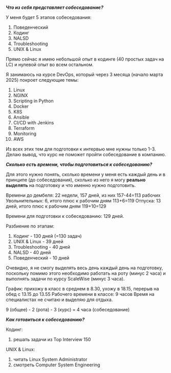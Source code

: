***Что из себя представляет собеседование?***

У меня будет 5 этапов собеседования:
1. Поведенческий
2. Кодинг 
3. NALSD
4. Troubleshooting
5. UNIX & Linux

Прямо сейчас я имею небольшой опыт в кодинге (40 простых задач на LC) и нулевой опыт во всем остальном.

Я занимаюсь на курсе DevOps, который через 3 месяца (начало марта 2025) покроет следующие темы:
1. Linux
2. NGINX
3. Scripting in Python
4. Docker
5. K8S
6. Ansible
7. CI/CD with Jenkins
8. Terraform
9. Monitoring
10. AWS

Из всех этих тем для подготовки к интервью мне нужны только 1-3. Делаю вывод, что курс не поможет пройти собеседование в компанию.

***Сколько есть времени, чтобы подготовиться к собеседованию?***

Для этого нужно понять, сколько времени у меня есть каждый день и в принципе (до собеседования), сколько из него я могу **реально выделять** на подготовку и что именно нужно подготовить.

Времени до дембеля: 22 недели, 157 дней, из них 157-44=113 рабочих
Увольнительных: 6, итого плюс к рабочим дням 113+6=119
Отпуска: 13 дней, итого плюс к рабочим дням 119+10=129

Времени для подготовки к собеседованию: 129 дней.

Разбиение по этапам:
1. Кодинг - 130 дней (=130 задач)
2. UNIX & Linux - 39 дней
3. Troubleshooting - 40 дней
4. NALSD - 40 дней
5. Поведенческий - 10 дней

Очевидно, я не смогу выделять весь день каждый день на подготовку, поскольку помимо этого необходимо работать на роту (минус 2 часа) и выполнять задачи по курсу ScaleWise (минус 3 часа).

График: прихожу в класс в среднем в 8.30, ухожу в 18.15, перерыв на обед с 13.15 до 13.55
Рабочего времени в классе: 9 часов
Время на специалистах не считаю и выделяю для отдыха.

9 (общее) - 2 (рота) - 3 (курс) = 4 часа (собеседование)

***Как готовиться к собеседованию?***

Кодинг:
1. решать задачи из Top Interview 150

UNIX & Linux:
1. читать Linux System Administrator
2. смотреть Computer System Engineering